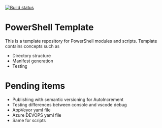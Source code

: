 [![Build status](https://ci.appveyor.com/api/projects/status/1awhp4jaw94ed4m3/branch/master?svg=true)](https://ci.appveyor.com/project/Alex61243/powershelltemplate/branch/master)

# PowerShell Template 

This is a template repository for PowerShell modules and scripts. Template contains concepts such as

- Directory structure
- Manifest generation
- Testing

# Pending items

- Publishing with semantic versioning for AutoIncrement
- Testing differences between console and vscode debug
- AppVeyor yaml file
- Azure DEVOPS yaml file
- Same for scripts
